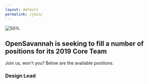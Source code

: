 ```yaml
---
layout: default
permalink: /join/
---
```


![50%](https://cvlassets.nyc3.digitaloceanspaces.com/work-on-things-that-matter-bw.png)

## OpenSavannah is seeking to fill a number of positions for its 2019 Core Team

Join us, won't you? Below are the available positions.

### Design Lead

# 
